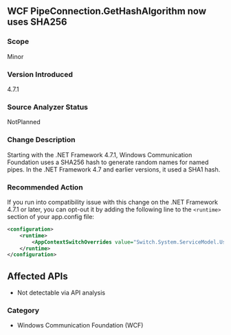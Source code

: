 ## WCF PipeConnection.GetHashAlgorithm now uses SHA256

### Scope
Minor
### Version Introduced
4.7.1
### Source Analyzer Status
NotPlanned
### Change Description
Starting with the .NET Framework 4.7.1, Windows Communication Foundation uses a SHA256 hash to generate random names for named pipes. In the .NET Framework 4.7 and earlier versions, it used a SHA1 hash.

### Recommended Action
If you run into compatibility issue with this change on the .NET Framework 4.7.1 or later, you can opt-out it by adding the following line to the `<runtime>` section of your app.config file:

```xml
<configuration>
    <runtime>
	    <AppContextSwitchOverrides value="Switch.System.ServiceModel.UseSha1InPipeConnectionGetHashAlgorithm=true" />
	</runtime>
</configuration>
```

## Affected APIs
* Not detectable via API analysis

### Category
* Windows Communication Foundation (WCF)

<!--
    ### Original Bug
    [395685] (https://devdiv.visualstudio.com/web/wi.aspx?pcguid=011b8bdf-6d56-4f87-be0d-0092136884d9&id=395685)
-->

